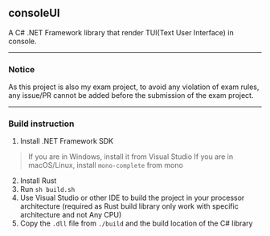 ## consoleUI
A C# .NET Framework library that render TUI(Text User Interface) in console.

---
### Notice
As this project is also my exam project, to avoid any violation of exam rules, any issue/PR cannot be added before the submission of the exam project.

---
### Build instruction
1. Install .NET Framework SDK
> If you are in Windows, install it from Visual Studio
> If you are in macOS/Linux, install `mono-complete` from mono
2. Install Rust
3. Run `sh build.sh` 
4. Use Visual Studio or other IDE to build the project in your processor architecture (required as Rust build library only work with specific architecture and not Any CPU)
5. Copy the `.dll` file from `./build` and the build location of the C# library
